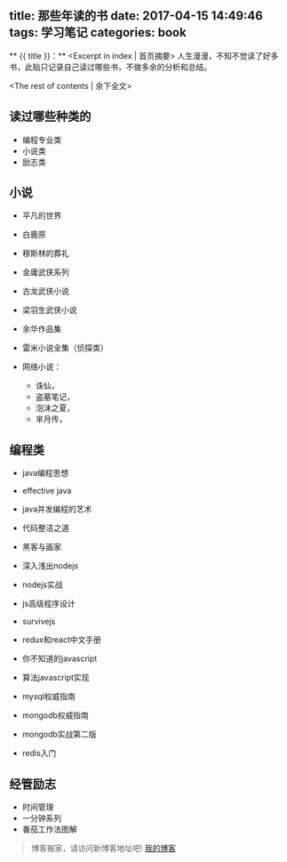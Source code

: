 title: 那些年读的书
date: 2017-04-15 14:49:46
tags: 学习笔记
categories: book
---
** {{ title }}：** <Excerpt in index | 首页摘要>
人生漫漫，不知不觉读了好多书，此贴只记录自己读过哪些书，不做多余的分析和总结。
<!-- more -->
<The rest of contents | 余下全文>

## 读过哪些种类的
- 编程专业类
- 小说类
- 励志类

## 小说
- 平凡的世界
- 白鹿原
- 穆斯林的葬礼
- 金庸武侠系列
- 古龙武侠小说
- 梁羽生武侠小说
- 余华作品集
- 雷米小说全集（侦探类）

- 网络小说：
    - 诛仙，
    - 盗墓笔记，
    - 泡沫之夏，
    - 芈月传，


## 编程类
- java编程思想
- effective java
- java并发编程的艺术
- 代码整洁之道
- 黑客与画家

- 深入浅出nodejs
- nodejs实战
- js高级程序设计
- survivejs
- redux和react中文手册
- 你不知道的javascript
- 算法javascript实现

- mysql权威指南
- mongodb权威指南
- mongodb实战第二版
- redis入门

## 经管励志
- 时间管理
- 一分钟系列
- 番茄工作法图解






> 博客搬家，请访问新博客地址吧! [我的博客][1]

[1]: https://www.duduhuahua.cn
